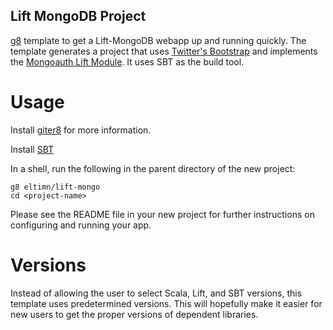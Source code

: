 Lift MongoDB Project
--------------------

[g8](http://github.com/n8han/giter8) template to get a Lift-MongoDB webapp up and running quickly.
The template generates a project that uses [Twitter's Bootstrap](http://twitter.github.com/bootstrap/)
and implements the [Mongoauth Lift Module](https://github.com/eltimn/lift-mongoauth). It uses SBT as the build tool.

Usage
=====

Install [giter8](http://github.com/n8han/giter8#readme) for more information.

Install [SBT](http://www.scala-sbt.org/)

In a shell, run the following in the parent directory of the new project:

    g8 eltimn/lift-mongo
    cd <project-name>

Please see the README file in your new project for further instructions on configuring and running your app.

Versions
========

Instead of allowing the user to select Scala, Lift, and SBT versions, this template uses predetermined versions.
This will hopefully make it easier for new users to get the proper versions of dependent libraries.
